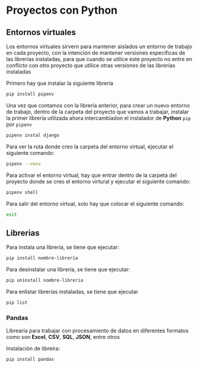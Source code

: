 # Proyectos con Python

## Entornos virtuales

Los entornos virtuales sirvern para mantener aislados un entorno de trabajo en cada proyecto, con la intención de mantener versiones especificas de las librerías instaladas, para que cuando se utilice este proyecto no entre en conflicto con otro proyecto que utilice otras versiones de las librerías instaladas

Primero hay que instalar la siguiente librería

```bash
pip install pipenv
```

Una vez que contamos con la librería anterior, para crear un nuevo entorno de trabajo, dentro de la carpeta del proyecto que vamos a trabajar, instalar la primer librería utilizada ahora intercambiadon el instalador de **Python** `pip` por `pipenv`

```bash
pipenv instal django
```

Para ver la ruta donde creo la carpeta del entorno virtual, ejecutar el siguiente comando:

```bash
pipenv --venv
```

Para activar el entorno virtual, hay que entrar dentro de la carpeta del proyecto donde se creo el entorno virtural y ejecutar el siguiente comando:

```bash
pipenv shell
```

Para salir del entorno virtual, solo hay que colocar el siguiente comando:

```bash
exit
```

## Librerias

Para instala una librería, se tiene que ejecutar:

```bash
pip install nombre-librería
```

Para desinstalar una librería, se tiene que ejecutar:

```bash
pip uninstall nombre-libreria
```

Para enlistar librerías instaladas, se tiene que ejecutar

```bash
pip list
```

### Pandas

Librearía para trabajar con procesamiento de datos en diferentes formatos como son **Excel**, **CSV**, **SQL**, **JSON**, entre otros

Instalación de libreíra:

```dash
pip install pandas
```
